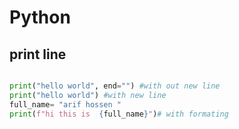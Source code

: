 # Python

## print line

```py

print("hello world", end="") #with out new line 
print("hello world") #with new line 
full_name= "arif hossen "
print(f"hi this is  {full_name}")# with formating 
```
